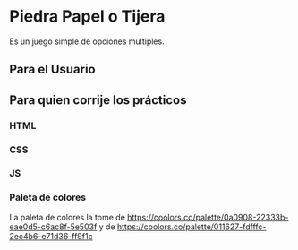 # Piedra Papel o Tijera
Es un juego simple de opciones multiples. 

## Para el Usuario

## Para quien corrije los prácticos

### HTML 

### CSS

### JS

### Paleta de colores 

La paleta de colores la tome de https://coolors.co/palette/0a0908-22333b-eae0d5-c6ac8f-5e503f y de https://coolors.co/palette/011627-fdfffc-2ec4b6-e71d36-ff9f1c



